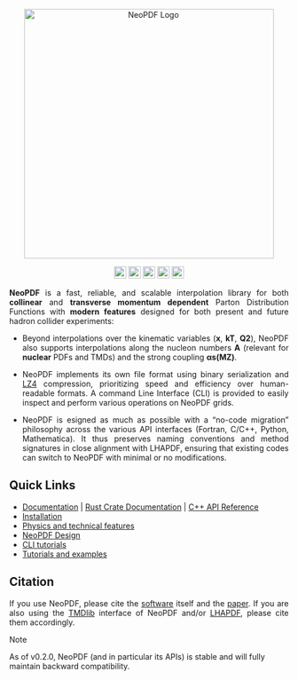 <p align="center">
  <img src="https://github.com/Radonirinaunimi/neopdf/blob/master/logo/neopdf.svg" alt="NeoPDF Logo" width="450">
</p>
<div align="center">
    <a href="https://app.codecov.io/gh/Radonirinaunimi/neopdf/tree/master"><img
        alt="Codecov"
        src="https://img.shields.io/codecov/c/github/Radonirinaunimi/neopdf?style=for-the-badge&logo=codecov&logoColor=red&color=blue"
        height="22"
    /></a>
    <a href="https://gribnau.dev/cargo-msrv/"><img
        alt="MSRV"
        src="https://img.shields.io/crates/msrv/neopdf?style=for-the-badge&logo=rust&color=red"
        height="22"
    /></a>
    <a href="https://crates.io/crates/neopdf"><img
        alt="Crates.io"
        src="https://img.shields.io/crates/v/neopdf?style=for-the-badge&logo=rust&color=blue"
        height="22"
    /></a>
    <a href="https://pypi.org/project/neopdf-hep/"><img
        alt="PyPI - Version"
        src="https://img.shields.io/pypi/v/neopdf-hep?style=for-the-badge&logo=python&logoColor=yellow&color=%1d881d"
        height="22"
    /></a>
    <a href="https://github.com/qcdlab/neopdf?tab=GPL-3.0-1-ov-file"><img
        alt="GitHub License"
        src="https://img.shields.io/github/license/qcdlab/neopdf?style=for-the-badge&logo=gplv3&logoColor=red"
        height="22"
    /></a>
</div>

<p align="justify">
  <b>NeoPDF</b> is a fast, reliable, and scalable interpolation library for both <b>collinear</b>
  and <b>transverse momentum dependent</b> Parton Distribution Functions with <b>modern features</b>
  designed for both present and future hadron collider experiments:

  <ul>
    <li>
    <p align="justify">
      Beyond interpolations over the kinematic variables (<b>x</b>, <b>kT</b>, <b>Q2</b>), NeoPDF
      also supports interpolations along the nucleon numbers <b>A</b> (relevant for <b>nuclear</b> PDFs
      and TMDs) and the strong coupling <b>αs(MZ)</b>.
    </p>
    </li>
    <li>
    <p align="justify">
      NeoPDF implements its own file format using binary serialization and <a href="https://lz4.org/">LZ4</a>
      compression, prioritizing speed and efficiency over human-readable formats. A command Line
      Interface (CLI) is provided to easily inspect and perform various operations on NeoPDF grids.
    </p>
    </li>
    <li>
    <p align="justify">
      NeoPDF is esigned as much as possible with a “no-code migration” philosophy across the various API
      interfaces (Fortran, C/C++, Python, Mathematica). It thus preserves naming conventions and method
      signatures in close alignment with LHAPDF, ensuring that existing codes can switch to NeoPDF with
      minimal or no modifications.
    </p>
    </li>
  </ul>
</p>

## Quick Links

- [Documentation](https://qcdlab.github.io/neopdf/) | [Rust Crate Documentation](https://docs.rs/neopdf/0.1.1/neopdf/) | [C++ API Reference](https://neopdf.readthedocs.io/en/latest/)
- [Installation](https://qcdlab.github.io/neopdf/installation/)
- [Physics and technical features](https://qcdlab.github.io/neopdf/design-and-features/)
- [NeoPDF Design](https://qcdlab.github.io/neopdf/design/)
- [CLI tutorials](https://qcdlab.github.io/neopdf/cli-tutorials/)
- [Tutorials and examples](https://qcdlab.github.io/neopdf/examples/neopdf-pyapi/)

## Citation

<p align="justify">
  If you use NeoPDF, please cite the <a href="https://zenodo.org/records/17286770">software</a>
  itself and the <a href="https://arxiv.org/abs/2510.05079">paper</a>. If you are also using the
  <a href="https://arxiv.org/abs/2103.09741">TMDlib</a> interface of NeoPDF and/or
  <a href="https://arxiv.org/abs/1412.7420">LHAPDF</a>, please cite them accordingly.
</p>

> [!NOTE]
> As of v0.2.0, NeoPDF (and in particular its APIs) is stable and will fully maintain backward compatibility.
